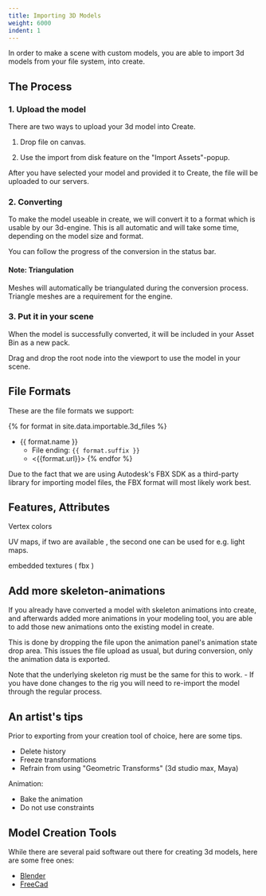 ```yaml
---
title: Importing 3D Models
weight: 6000
indent: 1
---
```


In order to make a scene with custom models, you are able to import 3d models from your file system, into create.

## The Process

### 1. Upload the model

There are two ways to upload your 3d model into Create.

1. Drop file on canvas.

2. Use the import from disk feature on the "Import Assets"-popup.

After you have selected your model and provided it to Create, the file will be uploaded to our servers.

### 2. Converting

To make the model useable in create, we will convert it to a format which is usable by our 3d-engine. This is all automatic and will take some time, depending on the model size and format.

You can follow the progress of the conversion in the status bar.


#### Note: Triangulation

Meshes will automatically be triangulated during the conversion process. Triangle meshes are a requirement for the engine.

### 3. Put it in your scene

When the model is successfully converted, it will be included in your Asset Bin as a new pack. 

Drag and drop the root node into the viewport to use the model in your scene.

## File Formats

These are the file formats we support:

{% for format in site.data.importable.3d_files %}
- {{ format.name }}
	- File ending: `{{ format.suffix }}`
	- <{{format.url}}>
{% endfor %}

Due to the fact that we are using Autodesk's FBX SDK as a third-party library for importing model files, the FBX format will most likely work best.


## Features, Attributes

Vertex colors

UV maps, if two are available , the second one can be used for e.g. light maps.

embedded textures ( fbx )

## Add more skeleton-animations

If you already have converted a model with skeleton animations into create, and afterwards added more animations in your modeling tool, you are able to add those new animations onto the existing model in create.

This is done by dropping the file upon the animation panel's animation state drop area. This issues the file upload as usual, but during conversion, only the animation data is exported.

Note that the underlying skeleton rig must be the same for this to work. - If you have done changes to the rig you will need to re-import the model through the regular process.

## An artist's tips

Prior to exporting from your creation tool of choice, here are some tips.

- Delete history
- Freeze transformations
- Refrain from using "Geometric Transforms" (3d studio max, Maya)

Animation:

- Bake the animation
- Do not use constraints


## Model Creation Tools

While there are several paid software out there for creating 3d models, here are some free ones:

- [Blender](http://www.blender.org)
- [FreeCad](http://www.freecadweb.org)